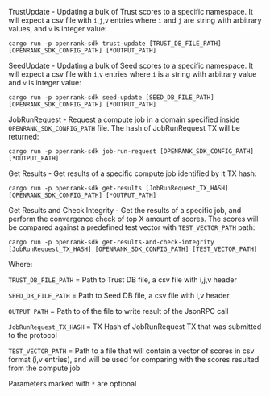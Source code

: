 TrustUpdate - Updating a bulk of Trust scores to a specific namespace. It will expect a csv file with `i`,`j`,`v` entries where `i` and `j` are string with arbitrary values, and `v` is integer value:
```
cargo run -p openrank-sdk trust-update [TRUST_DB_FILE_PATH] [OPENRANK_SDK_CONFIG_PATH] [*OUTPUT_PATH]
```

SeedUpdate - Updating a bulk of Seed scores to a specific namespace. It will expect a csv file with `i`,`v` entries where `i` is a string with arbitrary value and `v` is integer value:
```
cargo run -p openrank-sdk seed-update [SEED_DB_FILE_PATH] [OPENRANK_SDK_CONFIG_PATH] [*OUTPUT_PATH]
```

JobRunRequest - Request a compute job in a domain specified inside `OPENRANK_SDK_CONFIG_PATH` file. The hash of JobRunRequest TX will be returned:
```
cargo run -p openrank-sdk job-run-request [OPENRANK_SDK_CONFIG_PATH] [*OUTPUT_PATH]
```

Get Results - Get results of a specific compute job identified by it TX hash:
```
cargo run -p openrank-sdk get-results [JobRunRequest_TX_HASH] [OPENRANK_SDK_CONFIG_PATH] [*OUTPUT_PATH]
```

Get Results and Check Integrity - Get the results of a specific job, and perform the convergence check of top X amount of scores.
The scores will be compared against a predefined test vector with `TEST_VECTOR_PATH` path:
```
cargo run -p openrank-sdk get-results-and-check-integrity [JobRunRequest_TX_HASH] [OPENRANK_SDK_CONFIG_PATH] [TEST_VECTOR_PATH]
```

Where:

`TRUST_DB_FILE_PATH` = Path to Trust DB file, a csv file with i,j,v header

`SEED_DB_FILE_PATH` = Path to Seed DB file, a csv file with i,v header

`OUTPUT_PATH` = Path to of the file to write result of the JsonRPC call

`JobRunRequest_TX_HASH` = TX Hash of JobRunRequest TX that was submitted to the protocol

`TEST_VECTOR_PATH` = Path to a file that will contain a vector of scores in csv format (i,v entries),
and will be used for comparing with the scores resulted from the compute job

Parameters marked with `*` are optional
